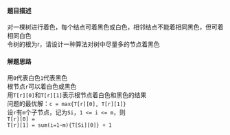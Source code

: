 #### 题目描述
对一棵树进行着色，每个结点可着黑色或白色，相邻结点不能着相同黑色，但可着相同白色  
令树的根为r，请设计一种算法对树中尽量多的节点着黑色

#### 解题思路
用`0`代表白色`1`代表黑色    
根节点`r`可以着白色或黑色  
用`T[r][0]`和`T[r][1]`表示根节点着白色和黑色的结果  
问题的最优解：`c = max{T[r][0], T[r][1]}`  
设`r`有`m`个子节点，记为`Si`，`1 <= i <= m`，则  
`T[r][0] = `  
`T[r][1] = sum(i=1~m){T[Si][0]} + 1`